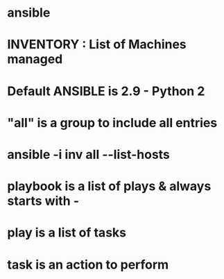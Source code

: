 # ansible

# INVENTORY : List of Machines managed 
# Default ANSIBLE is 2.9 - Python 2
# "all" is a group to include all entries
# ansible -i inv all --list-hosts

# playbook is a list of plays & always starts with -
# play is a list of tasks
# task is an action to perform
